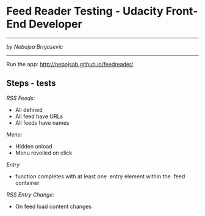 # Feed Reader Testing - Udacity Front-End Developer

---

_by Nebojsa Brnjasevic_

---

Run the app: http://nebojsab.github.io/feedreader/


## Steps - tests

_RSS Feeds:_

* All defined
* All feed have URLs
* All feeds have names

_Menu:_

* Hidden onload
* Menu reveiled on click

_Entry_

* function completes with at least one .entry element within the .feed container

_RSS Entry Change:_

* On feed load content changes

